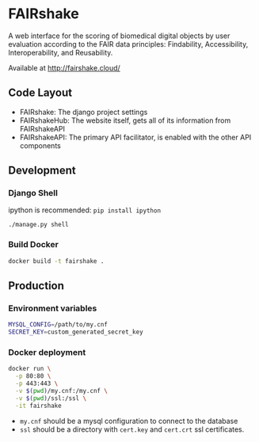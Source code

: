 # FAIRshake

A web interface for the scoring of biomedical digital objects by user evaluation according to the FAIR data principles: Findability, Accessibility, Interoperability, and Reusability.

Available at http://fairshake.cloud/

## Code Layout
- FAIRshake: The django project settings
- FAIRshakeHub: The website itself, gets all of its information from FAIRshakeAPI
- FAIRshakeAPI: The primary API facilitator, is enabled with the other API components

## Development
### Django Shell
ipython is recommended: `pip install ipython`

`./manage.py shell`

### Build Docker
```bash
docker build -t fairshake .
```

## Production
### Environment variables

```bash
MYSQL_CONFIG=/path/to/my.cnf
SECRET_KEY=custom_generated_secret_key
```
### Docker deployment
```bash
docker run \
  -p 80:80 \
  -p 443:443 \
  -v $(pwd)/my.cnf:/my.cnf \
  -v $(pwd)/ssl:/ssl \
  -it fairshake
```

- `my.cnf` should be a mysql configuration to connect to the database
- `ssl` should be a directory with `cert.key` and `cert.crt` ssl certificates.
